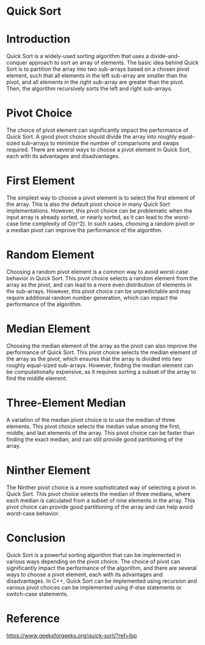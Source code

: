 # Quick Sort

# Introduction

Quick Sort is a widely-used sorting algorithm that uses a divide-and-conquer approach to sort an array of elements.
The basic idea behind Quick Sort is to partition the array into two sub-arrays based on a chosen pivot element, such that all elements in the left sub-array are smaller than the pivot, and all elements in the right sub-array are greater than the pivot. 
Then, the algorithm recursively sorts the left and right sub-arrays.

# Pivot Choice

The choice of pivot element can significantly impact the performance of Quick Sort. 
A good pivot choice should divide the array into roughly equal-sized sub-arrays to minimize the number of comparisons and swaps required. 
There are several ways to choose a pivot element in Quick Sort, each with its advantages and disadvantages.

# First Element
The simplest way to choose a pivot element is to select the first element of the array. 
This is also the default pivot choice in many Quick Sort implementations.
However, this pivot choice can be problematic when the input array is already sorted, or nearly sorted, as it can lead to the worst-case time complexity of O(n^2).
In such cases, choosing a random pivot or a median pivot can improve the performance of the algorithm.

# Random Element
Choosing a random pivot element is a common way to avoid worst-case behavior in Quick Sort. 
This pivot choice selects a random element from the array as the pivot, and can lead to a more even distribution of elements in the sub-arrays. 
However, this pivot choice can be unpredictable and may require additional random number generation, which can impact the performance of the algorithm.

# Median Element
Choosing the median element of the array as the pivot can also improve the performance of Quick Sort.
This pivot choice selects the median element of the array as the pivot, which ensures that the array is divided into two roughly equal-sized sub-arrays. 
However, finding the median element can be computationally expensive, as it requires sorting a subset of the array to find the middle element.

# Three-Element Median
A variation of the median pivot choice is to use the median of three elements. 
This pivot choice selects the median value among the first, middle, and last elements of the array. 
This pivot choice can be faster than finding the exact median, and can still provide good partitioning of the array.

# Ninther Element
The Ninther pivot choice is a more sophisticated way of selecting a pivot in Quick Sort. 
This pivot choice selects the median of three medians, where each median is calculated from a subset of nine elements in the array. 
This pivot choice can provide good partitioning of the array and can help avoid worst-case behavior.

# Conclusion

Quick Sort is a powerful sorting algorithm that can be implemented in various ways depending on the pivot choice. 
The choice of pivot can significantly impact the performance of the algorithm, and there are several ways to choose a pivot element, each with its advantages and disadvantages. 
In C++, Quick Sort can be implemented using recursion and various pivot choices can be implemented using if-else statements or switch-case statements.

# Reference 

https://www.geeksforgeeks.org/quick-sort/?ref=lbp



